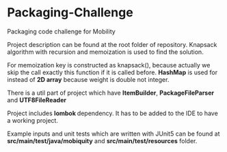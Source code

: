 # Packaging-Challenge
Packaging code challenge for Mobility

Project description can be found at the root folder of repository. Knapsack algorithm with
recursion and memoization is used to find the solution.

For memoization key is constructed as
knapsack(<param1><param2>), because actually we skip the call exactly this function if it is called
before. <b>HashMap</b> is used for instead of <b>2D array</b> because weight is double not integer.

There is a util part of project which have <b>ItemBuilder</b>, <b>PackageFileParser</b> and <b>UTF8FileReader</b>


Project includes <b> lombok </b> dependency. It has to be added to the IDE to have a working project.

Example inputs and unit tests which are written with JUnit5 can be found at <b>src/main/test/java/mobiquity</b>
and <b>src/main/test/resources</b> folder.